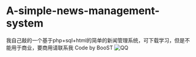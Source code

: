 # A-simple-news-management-system
我自己敲的一个基于php+sql+html的简单的新闻管理系统，可下载学习，但是不能用于商业，要商用请联系我
Code by BooST
![QQ](https://user-images.githubusercontent.com/101881147/169688092-5a9e7af1-6e00-413e-820b-c0eaf9a3c99c.jpg)
